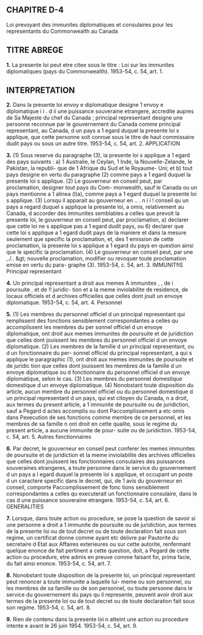 
## CHAPITRE D-4
Loi prevoyant des immunites diplomatiques
et consulaires pour les representants du
Commonwealth au Canada

## TITRE ABREGE

**1.** La presente loi peut etre citee sous le
titre : Loi sur les immunites diplomatiques (pays
du Commonwealth). 1953-54, c. 54, art. 1.

## INTERPRETATION

**2.** Dans la presente loi
envoy e diplomatique designe 1 envoy e
diplomatique i i . d ii une puissance souveraine
etrangere, accredite aupres de Sa Majeste
du chef du Canada ;
principal representant designe une personne
reconnue par le gouvernement du Canada
comme principal representant, au Canada,
d un pays a 1 egard duquel la presente loi
s applique, que cette personne soit connue
sous le titre de haut commissaire dudit pays
ou sous un autre titre. 1953-54, c. 54, art. 2.
APPLICATION

**3.** (1) Sous reserve du paragraphe (3), la
presente loi s applique a 1 egard des pays
suivants :
a) 1 Australie, le Ceylan, 1 Inde, la
Nouvelle-Zelande, le Pakistan, la republi-
que de 1 Afrique du Sud et le Royaume-
Uni; et
b) tout pays designe en vertu du paragraphe
(2) comme pays a 1 egard duquel la presente
loi s applique.
(2) Le gouverneur en conseil peut, par
proclamation, designer tout pays du Com-
monwealth, sauf le Canada ou un pays
mentionne a 1 alinea (l)a), comme pays a
1 egard duquel la presente loi s applique.
(3) Lorsqu il apparait au gouverneur en
.. . n i i !
conseil qu un pays a regard duquel s applique
la presente loi, a omis, relativement au
Canada, d accorder des immunites semblables
a celles que prevoit la presente loi, le
gouverneur en conseil peut, par proclamation,
a) declarer que cette loi ne s applique pas
a 1 egard dudit pays, ou
6) declarer que cette loi s applique a 1 egard
dudit pays de la maniere et dans la mesure
seulement que specific la proclamation,
et, des 1 emission de cette proclamation, la
presente loi s applique a 1 egard du pays en
question ainsi que le specific la proclamation.
(4) Le gouverneur en conseil peut, par une
,./.. &amp;gt;
nouvelle proclamation, modifier ou revoquer
toute proclamation emise en vertu du para-
graphe (3). 1953-54, c. 54, art. 3.
IMMUNITfiS
Principal representant

**4.** Un principal representant a droit aux
memes A immunites , , de i poursuite . et de !! juridic-
tion et a la meme inviolabilite de residence,
de locaux officiels et d archives officielles que
celles dont jouit un envoye diplomatique.
1953-54, c. 54, art. 4.
Personnel

**5.** (1) Les membres du personnel officiel
d un principal representant qui remplissent
des fonctions sensiblement correspondantes a
celles qu accomplissent les membres du per
sonnel officiel d un envoye diplomatique, ont
droit aux memes immunites de poursuite et
de juridiction que celles dont jouissent les
membres du personnel officiel d un envoye
diplomatique.
(2) Les membres de la famille d un principal
representant, ou d un fonctionnaire du per-
sonnel officiel du principal representant, a
qui s applique le paragraphic (1), ont droit aux
memes immunites de poursuite et de juridic
tion que celles dont jouissent les membres de
la famille d un envoye diplomatique ou d
fonctionnaire du personnel officiel d un
envoye diplomatique, selon le cas.
(3) Les membres du personnel domestique
domestique d un envoye diplomatique.
(4) Nonobstant toute disposition du
article, aucun membre du personnel officiel
ou du personnel domestique d un principal
representant d un pays, qui est citoyen du
Canada, n a droit, aux termes du present
article, a 1 immunite de poursuite ou de
juridiction, sauf a Pegard d actes accomplis
ou dont Paccomplissement a etc omis dans
Pexecution de ses fonctions comme membre
de ce personnel, et les membres de sa famille
n ont droit en cette qualite, sous le regime du
present article, a aucune immunite de pour-
suite ou de juridiction. 1953-54, c. 54, art. 5.
Autres fonctionnaires

**6.** Par decret, le gouverneur en conseil peut
conferer les memes immunites de poursuite et
de juridiction et la meme inviolabilite des
archives officielles que celles dont jouissent
les fonctionnaires consulaires des puissances
souveraines etrangeres, a toute personne dans
le service du gouvernement d un pays a
l egard duquel la presente loi s applique, et
occupant un poste d un caractere specific dans
le decret, qui, de 1 avis du gouverneur en
conseil, comporte Paccomplissement de fonc
tions sensiblement correspondantes a celles
qu executerait un fonctionnaire consulaire,
dans le cas d une puissance souveraine
etrangere. 1953-54, c. 54, art. 6.
GENERALITIES

**7.** Lorsque, dans toute action ou procedure,
se pose la question de savoir si une personne
a droit a 1 immunite de poursuite ou de
juridiction, aux termes de la presente loi ou
de tout decret ou de toute declaration fait
sous son regime, un certificat donne comme
ayant etc delivre par Pautorite du secretaire
d Etat aux Affaires exterieures ou sur cette
autorite, renfermant quelque enonce de fait
pertinent a cette question, doit, a Pegard de
cette action ou procedure, etre admis en
preuve comme faisant foi, prima facie, du fait
ainsi enonce. 1953-54, c. 54, art. 7.

**8.** Nonobstant toute disposition de la
presente loi, un principal representant peut
renoncer a toute immunite a laquelle lui-
meme ou son personnel, ou les membres de sa
famille ou de son personnel, ou toute personne
dans le service du gouvernement du pays qu il
represente, peuvent avoir droit aux termes de
la presente loi ou de tout decret ou de toute
declaration fait sous son regime. 1953-54, c.
54, art. 8.

**9.** Rien de contenu dans la presente loi
n atteint une action ou procedure intente e
avant le 26 juin 1954. 1953-54, c. 54, art. 9.
